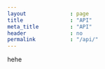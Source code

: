```yaml
---
layout              : page
title               : "API"
meta_title          : "API"
header              : no
permalink           : "/api/"
---
```

hehe
